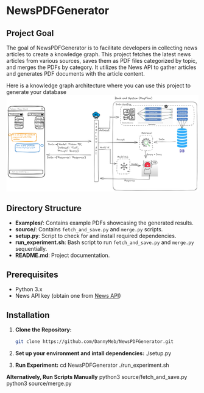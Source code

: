 # NewsPDFGenerator

## Project Goal

The goal of NewsPDFGenerator is to facilitate developers in collecting news articles to create a knowledge graph. This project fetches the latest news articles from various sources, saves them as PDF files categorized by topic, and merges the PDFs by category. It utilizes the News API to gather articles and generates PDF documents with the article content.

Here is a knowledge graph architecture where you can use this project to generate your database
![Application](images\RAG.png)

## Directory Structure

- **Examples/**: Contains example PDFs showcasing the generated results.
- **source/**: Contains `fetch_and_save.py` and `merge.py` scripts.
- **setup.py**: Script to check for and install required dependencies.
- **run_experiment.sh**: Bash script to run `fetch_and_save.py` and `merge.py` sequentially.
- **README.md**: Project documentation.

## Prerequisites

- Python 3.x
- News API key (obtain one from [News API](https://newsapi.org/))

## Installation

1. **Clone the Repository:**
   ```bash
   git clone https://github.com/DannyMeb/NewsPDFGenerator.git

3. **Set up your environment and intall dependencies:**
   ./setup.py

3. **Run Experiment:**
   cd NewsPDFGenerator
   ./run_experiment.sh

 **Alternatively, Run Scripts Manually**
    python3 source/fetch_and_save.py
    python3 source/merge.py

